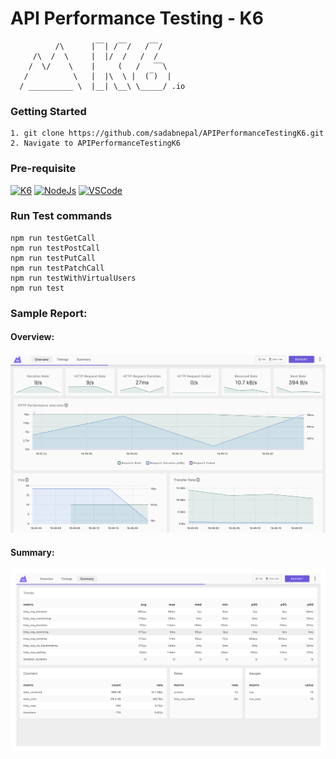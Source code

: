 # API Performance Testing - K6
```
          /\      |‾‾| /‾‾/   /‾‾/
     /\  /  \     |  |/  /   /  /
    /  \/    \    |     (   /   ‾‾\
   /          \   |  |\  \ |  (‾)  |
  / __________ \  |__| \__\ \_____/ .io
  ```

### Getting Started
```
1. git clone https://github.com/sadabnepal/APIPerformanceTestingK6.git
2. Navigate to APIPerformanceTestingK6
```

### Pre-requisite
[![K6](https://img.shields.io/badge/-K6-FFFFFF?logo=k6)](https://k6.io/docs/get-started/installation/)
[![NodeJs](https://img.shields.io/badge/-NodeJS-%23339933?logo=npm)](https://nodejs.org/en/download/)
[![VSCode](https://img.shields.io/badge/-Visual%20Studio%20Code-%233178C6?logo=visual-studio-code)](https://code.visualstudio.com/download)

### Run Test commands
```
npm run testGetCall
npm run testPostCall
npm run testPutCall
npm run testPatchCall
npm run testWithVirtualUsers
npm run test
```

### Sample Report:

#### Overview:
![Overview Report](./samples/report_overview.png)

#### Summary:
![Summary](./samples/report_summary.png)